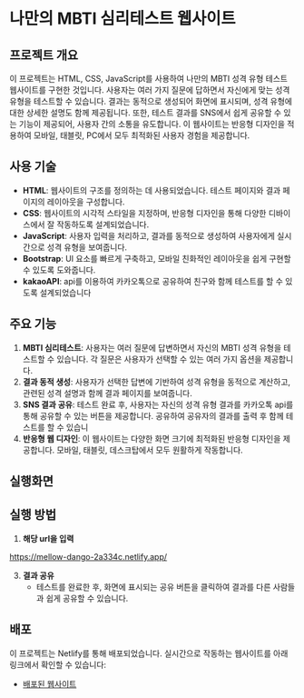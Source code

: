 # 나만의 MBTI 심리테스트 웹사이트

## 프로젝트 개요
이 프로젝트는 HTML, CSS, JavaScript를 사용하여 나만의 MBTI 성격 유형 테스트 웹사이트를 구현한 것입니다. 사용자는 여러 가지 질문에 답하면서 자신에게 맞는 성격 유형을 테스트할 수 있습니다. 결과는 동적으로 생성되어 화면에 표시되며, 성격 유형에 대한 상세한 설명도 함께 제공됩니다. 또한, 테스트 결과를 SNS에서 쉽게 공유할 수 있는 기능이 제공되어, 사용자 간의 소통을 유도합니다. 이 웹사이트는 반응형 디자인을 적용하여 모바일, 태블릿, PC에서 모두 최적화된 사용자 경험을 제공합니다.

## 사용 기술
- **HTML**: 웹사이트의 구조를 정의하는 데 사용되었습니다. 테스트 페이지와 결과 페이지의 레이아웃을 구성합니다.
- **CSS**: 웹사이트의 시각적 스타일을 지정하며, 반응형 디자인을 통해 다양한 디바이스에서 잘 작동하도록 설계되었습니다.
- **JavaScript**: 사용자 입력을 처리하고, 결과를 동적으로 생성하여 사용자에게 실시간으로 성격 유형을 보여줍니다.
- **Bootstrap**: UI 요소를 빠르게 구축하고, 모바일 친화적인 레이아웃을 쉽게 구현할 수 있도록 도와줍니다.
- **kakaoAPI**: api를 이용하여 카카오톡으로 공유하여 친구와 함께 테스트를 할 수 있도록 설계되었습니다

## 주요 기능
1. **MBTI 심리테스트**: 사용자는 여러 질문에 답변하면서 자신의 MBTI 성격 유형을 테스트할 수 있습니다. 각 질문은 사용자가 선택할 수 있는 여러 가지 옵션을 제공합니다.
2. **결과 동적 생성**: 사용자가 선택한 답변에 기반하여 성격 유형을 동적으로 계산하고, 관련된 성격 설명과 함께 결과 페이지를 보여줍니다.
3. **SNS 결과 공유**: 테스트 완료 후, 사용자는 자신의 성격 유형 결과를 카카오톡 api를 통해 공유할 수 있는 버튼을 제공합니다. 공유하여 공유자의 결과를 출력 후 함께 테스트를 할 수 있습니
4. **반응형 웹 디자인**: 이 웹사이트는 다양한 화면 크기에 최적화된 반응형 디자인을 제공합니다. 모바일, 태블릿, 데스크탑에서 모두 원활하게 작동합니다.
## 실행화면 
















## 실행 방법
1. **해당 url을 입력**
   
https://mellow-dango-2a334c.netlify.app/

3. **결과 공유**
    - 테스트를 완료한 후, 화면에 표시되는 공유 버튼을 클릭하여 결과를 다른 사람들과 쉽게 공유할 수 있습니다.

## 배포
이 프로젝트는 Netlify를 통해 배포되었습니다. 실시간으로 작동하는 웹사이트를 아래 링크에서 확인할 수 있습니다:
- [배포된 웹사이트](https://mellow-dango-2a334c.netlify.app)


